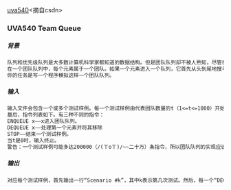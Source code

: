 [uva540](https://blog.csdn.net/acmicpc123/article/details/53649821)<摘自csdn>

### UVA540 Team Queue

##### 背景

```tex
队列和优先级队列是大多数计算机科学家都知道的数据结构。但是团队队列却不被人熟知，尽管在生活中经常出现。比如，午餐时间的食堂门口的队列就是一个团队队列。
在一个团队队列中，每个元素属于一个团队。如果一个元素进入一个队列，它首先从头到尾地搜寻这个队列——检查是否它的队友（在同一个团队称之为队友）也在这个队列里。如果有，它就排在它队友的后面（:-D就是插队咯~~）。如果没有，它就排在整个队列的最后，成为新的最后一名（/(ㄒoㄒ)/~真是不幸）。在普通队列中出队是这样的：元素从头到尾的被处理，按他们出现在团队队列里的顺序。
你的任务是写一个程序模拟这样一个团队队列。
```

##### 输入

```tex
输入文件会包含一个或多个测试样例。每一个测试样例由代表团队数量的t（1<=t<=1000）开始。然后t只团队描述如下，每一个团队由一个表示元素个数的数字，以及每个元素组成。元素属于整型，并且范围在0到999999（一百万减一）之间。一个团队可能有多达1000个元素。
最后，指令列表如下。有三种不同的指令：
ENQUEUE x——x进入团队队列。
DEQUEUE x——处理第一个元素并将其移除
STOP——结束一个测试样例。
当t是0时，输入终止。
警告：一个测试样例可能多达200000（/(ㄒoㄒ)/~~二十万）条指令，所以团队队列的实现应该是有效率的：入队和出队都应该花费常数时间。
```

##### 输出

```tex
对应每个测试样例，首先输出一行“Scenario #k”，其中k表示第几次测试。然后，每一个“DEQUEUE”指令打印包含出队的元素（单独占一行）。打印一空行在每一个测试样例之后，即使是最后一个测试样例。
```

